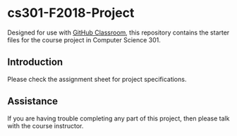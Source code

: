 
# cs301-F2018-Project

Designed for use with [GitHub Classroom](https://classroom.github.com/), this repository contains the starter files for the course project in Computer Science 301.


## Introduction

Please check the assignment sheet for project specifications.


## Assistance

If you are having trouble completing any part of this project, then please talk with the course instructor.
